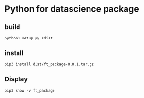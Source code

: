 # Python for datascience package

## build
```
python3 setup.py sdist
```
## install 
```
pip3 install dist/ft_package-0.0.1.tar.gz 
```
## Display

```
pip3 show -v ft_package
```


